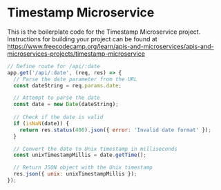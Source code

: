 # Timestamp Microservice

This is the boilerplate code for the Timestamp Microservice project. Instructions for building your project can be found at https://www.freecodecamp.org/learn/apis-and-microservices/apis-and-microservices-projects/timestamp-microservice

```js
// Define route for /api/:date
app.get('/api/:date', (req, res) => {
  // Parse the date parameter from the URL
  const dateString = req.params.date;

  // Attempt to parse the date
  const date = new Date(dateString);
  
  // Check if the date is valid
  if (isNaN(date)) {
    return res.status(400).json({ error: 'Invalid date format' });
  }

  // Convert the date to Unix timestamp in milliseconds
  const unixTimestampMillis = date.getTime();

  // Return JSON object with the Unix timestamp
  res.json({ unix: unixTimestampMillis });
});
```